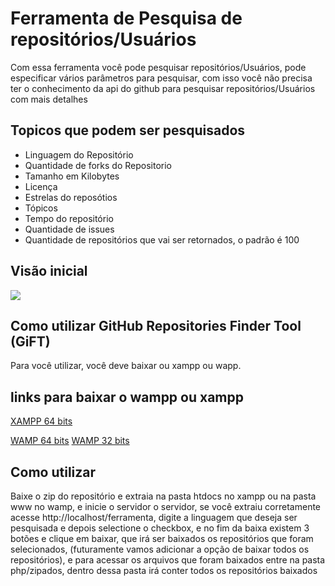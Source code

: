 # Ferramenta de Pesquisa de repositórios/Usuários
Com essa ferramenta você pode pesquisar repositórios/Usuários, pode especificar vários parâmetros para pesquisar, com isso você não
precisa ter o conhecimento da api do github para pesquisar repositórios/Usuários com mais detalhes

## Topicos que podem ser pesquisados
- Linguagem do Repositório
- Quantidade de forks do Repositorio
- Tamanho em Kilobytes
- Licença
- Estrelas do reposótios
- Tópicos
- Tempo do repositório
- Quantidade de issues
- Quantidade de repositórios que vai ser retornados, o padrão é 100

## Visão inicial
<img src="https://github.com/Diogoloiola/ferramenta/blob/master/img/visão inicial.png">

## Como utilizar GitHub Repositories Finder Tool (GiFT)

Para você utilizar, você deve baixar ou xampp ou wapp.

## links para baixar o wampp ou xampp

<a href="https://www.apachefriends.org/xampp-files/7.1.33/xampp-windows-x64-7.1.33-0-VC14-installer.exe">XAMPP 64 bits</a>

<a href="https://sourceforge.net/projects/wampserver/files/WampServer%203/WampServer%203.0.0/wampserver3.1.9_x64.exe/download">WAMP 64 bits</a>
<a href="https://sourceforge.net/projects/wampserver/files/WampServer%203/WampServer%203.0.0/wampserver3.1.9_x86.exe/download">WAMP 32 bits</a>

## Como utilizar 

Baixe o zip do repositório e extraia na pasta htdocs no xampp ou na pasta www no wamp, e inicie o servidor o servidor, se você extraiu corretamente acesse http://localhost/ferramenta, digite a linguagem que deseja ser pesquisada e depois selectione o checkbox, e no fim da baixa existem 3 botões e clique em baixar, que irá ser baixados os repositórios que foram selecionados, (futuramente vamos adicionar a opção de baixar todos os repositórios), e para acessar os arquivos que foram baixados entre na pasta php/zipados, dentro dessa pasta irá conter todos os repositórios baixados